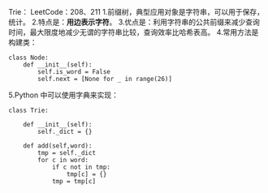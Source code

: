Trie：
		LeetCode：208、211
1.前缀树，典型应用对象是字符串，可以用于保存，统计。
2.特点是：**用边表示字符**。
3.优点是：利用字符串的公共前缀来减少查询时间，最大限度地减少无谓的字符串比较，查询效率比哈希表高。
4.常用方法是构建类：
``` python?linenums
class Node:
	def __init__(self):
		self.is_word = False
		self.next = [None for _ in range(26)]
```
5.Python 中可以使用字典来实现：

``` python?linenums
class Trie:

	def __init__(self):
		self._dict = {}
		
	def add(self,word):
		tmp = self._dict
		for c in word:
			if c not in tmp:
				tmp[c] = {}
			tmp = tmp[c]
```

